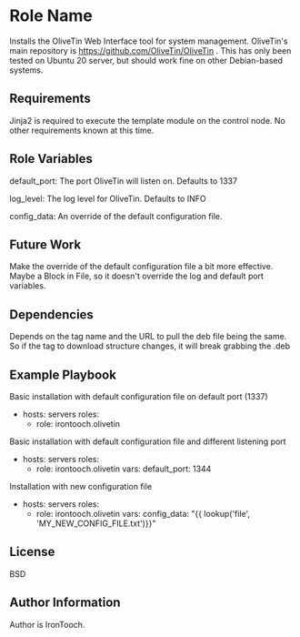 Role Name
=========

Installs the OliveTin Web Interface tool for system management. OliveTin's main repository is https://github.com/OliveTin/OliveTin  . This has only been tested on Ubuntu 20 server, but should work fine on other Debian-based systems.

Requirements
------------

Jinja2 is required to execute the template module on the control node. No other requirements known at this time. 

Role Variables
--------------

default_port: The port OliveTin will listen on. Defaults to 1337

log_level: The log level for OliveTin. Defaults to INFO

config_data: An override of the default configuration file. 


Future Work
-----------
Make the override of the default configuration file a bit more effective. Maybe a Block in File, so it doesn't override the log and default port variables. 

Dependencies
------------

Depends on the tag name and the URL to pull the deb file being the same. So if the tag to download structure changes, it will break grabbing the .deb

Example Playbook
----------------

Basic installation with default configuration file on default port (1337)

  - hosts: servers
    roles:
      - role: irontooch.olivetin


Basic installation with default configuration file and different listening port
  - hosts: servers
    roles:
      - role: irontooch.olivetin
        vars:
          default_port: 1344

Installation with new configuration file
  - hosts: servers
    roles:
      - role: irontooch.olivetin
        vars:
          config_data: "{{ lookup('file', 'MY_NEW_CONFIG_FILE.txt')}}"

License
-------

BSD

Author Information
------------------

Author is IronTooch. 
